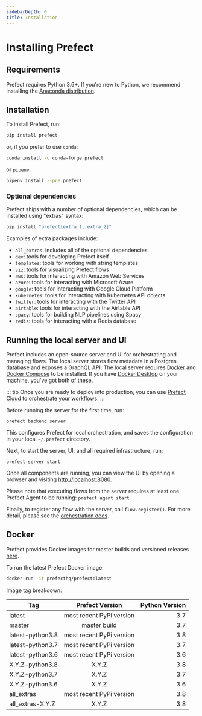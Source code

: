 ```yaml
---
sidebarDepth: 0
title: Installation
---
```


# Installing Prefect

## Requirements

Prefect requires Python 3.6+. If you're new to Python, we recommend installing the [Anaconda distribution](https://www.anaconda.com/distribution/).

## Installation

To install Prefect, run:

```bash
pip install prefect
```

or, if you prefer to use `conda`:

```bash
conda install -c conda-forge prefect
```

or `pipenv`:

```bash
pipenv install --pre prefect
```

### Optional dependencies

Prefect ships with a number of optional dependencies, which can be installed using "extras" syntax:

```bash
pip install "prefect[extra_1, extra_2]"
```

Examples of extra packages include:

- `all_extras`: includes all of the optional dependencies
- `dev`: tools for developing Prefect itself
- `templates`: tools for working with string templates
- `viz`: tools for visualizing Prefect flows
- `aws`: tools for interacting with Amazon Web Services
- `azure`: tools for interacting with Microsoft Azure
- `google`: tools for interacting with Google Cloud Platform
- `kubernetes`: tools for interacting with Kubernetes API objects
- `twitter`: tools for interacting with the Twitter API
- `airtable`: tools for interacting with the Airtable API
- `spacy`: tools for building NLP pipelines using Spacy
- `redis`: tools for interacting with a Redis database

## Running the local server and UI

Prefect includes an open-source server and UI for orchestrating and managing flows. The local server stores flow metadata in a Postgres database and exposes a GraphQL API. The local server requires [Docker](https://www.docker.com/) and [Docker Compose](https://docs.docker.com/compose/install/) to be installed. If you have [Docker Desktop](https://www.docker.com/products/docker-desktop) on your machine, you've got both of these.

::: tip Once you are ready to deploy into production, you can use [Prefect Cloud](https://www.prefect.io/cloud) to orchestrate your workflows. :::

Before running the server for the first time, run:

```
prefect backend server
``` 

This configures Prefect for local orchestration, and saves the configuration in your local `~/.prefect` directory. 

Next, to start the server, UI, and all required infrastructure, run:

```
prefect server start
```

Once all components are running, you can view the UI by opening a browser and visiting [http://localhost:8080](http://localhost:8080).

Please note that executing flows from the server requires at least one Prefect Agent to be running: `prefect agent start`.

Finally, to register any flow with the server, call `flow.register()`. For more detail, please see the [orchestration docs](https://docs.prefect.io/orchestration/).

## Docker

Prefect provides Docker images for master builds and versioned releases [here](https://hub.docker.com/r/prefecthq/prefect).

To run the latest Prefect Docker image:

```bash
docker run -it prefecthq/prefect:latest
```

Image tag breakdown:

| Tag              |     Prefect Version      | Python Version |
| ---------------- | :----------------------: | -------------: |
| latest           | most recent PyPi version |            3.7 |
| master           |       master build       |            3.7 |
| latest-python3.8 | most recent PyPi version |            3.8 |
| latest-python3.7 | most recent PyPi version |            3.7 |
| latest-python3.6 | most recent PyPi version |            3.6 |
| X.Y.Z-python3.8  |          X.Y.Z           |            3.8 |
| X.Y.Z-python3.7  |          X.Y.Z           |            3.7 |
| X.Y.Z-python3.6  |          X.Y.Z           |            3.6 |
| all_extras       | most recent PyPi version |            3.8 |
| all_extras-X.Y.Z |          X.Y.Z           |            3.8 |
